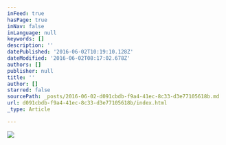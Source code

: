 ```yaml
---
inFeed: true
hasPage: true
inNav: false
inLanguage: null
keywords: []
description: ''
datePublished: '2016-06-02T10:19:10.128Z'
dateModified: '2016-06-02T08:17:02.678Z'
authors: []
publisher: null
title: ''
author: []
starred: false
sourcePath: _posts/2016-06-02-d091cbdb-f9a4-41ec-8c33-d3e77105618b.md
url: d091cbdb-f9a4-41ec-8c33-d3e77105618b/index.html
_type: Article

---
```

![](https://the-grid-user-content.s3-us-west-2.amazonaws.com/61ab8537-2327-4146-9676-1383a2385cb9.jpg)